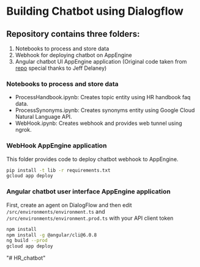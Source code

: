 <!--
  Licensed to the Apache Software Foundation (ASF) under one or more
  contributor license agreements.  See the NOTICE file distributed with
  this work for additional information regarding copyright ownership.
  The ASF licenses this file to You under the Apache License, Version 2.0
  (the "License"); you may not use this file except in compliance with
  the License.  You may obtain a copy of the License at

      http://www.apache.org/licenses/LICENSE-2.0

  Unless required by applicable law or agreed to in writing, software
  distributed under the License is distributed on an "AS IS" BASIS,
  WITHOUT WARRANTIES OR CONDITIONS OF ANY KIND, either express or implied.
  See the License for the specific language governing permissions and
  limitations under the License.
-->


# Building Chatbot using Dialogflow

## Repository contains three folders:

1. Notebooks to process and store data
2. Webhook for deploying chatbot on AppEngine
3. Angular chatbot UI AppEngine application (Original code taken from [repo](https://github.com/AngularFirebase/59-angular-chatbot-dialogflow) special thanks to Jeff Delaney)

### Notebooks to process and store data

- ProcessHandbook.ipynb: Creates topic entity using HR handbook faq data.
- ProcessSynonyms.ipynb: Creates synonyms entity using Google Cloud Natural Language API.
- WebHook.ipynb: Creates webhook and provides web tunnel using ngrok.

### WebHook AppEngine application

This folder provides code to deploy chatbot webhook to AppEngine.
```bash
pip install -t lib -r requirements.txt
gcloud app deploy
```

### Angular chatbot user interface AppEngine application

First, create an agent on DialogFlow and then edit `/src/environments/environment.ts` and `/src/environments/environment.prod.ts` with your API client token
```bash
npm install
npm install -g @angular/cli@6.0.8
ng build --prod
gcloud app deploy
```
"# HR_chatbot" 
